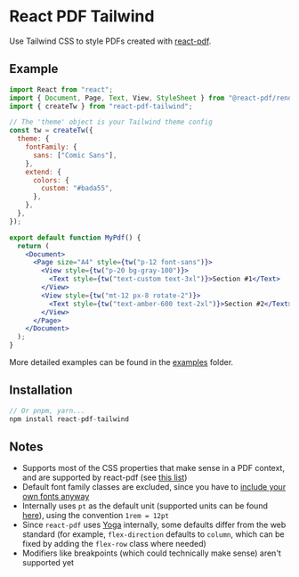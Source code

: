 # React PDF Tailwind

Use Tailwind CSS to style PDFs created with [react-pdf](https://github.com/diegomura/react-pdf).

## Example

```jsx
import React from "react";
import { Document, Page, Text, View, StyleSheet } from "@react-pdf/renderer";
import { createTw } from "react-pdf-tailwind";

// The 'theme' object is your Tailwind theme config
const tw = createTw({
  theme: {
    fontFamily: {
      sans: ["Comic Sans"],
    },
    extend: {
      colors: {
        custom: "#bada55",
      },
    },
  },
});

export default function MyPdf() {
  return (
    <Document>
      <Page size="A4" style={tw("p-12 font-sans")}>
        <View style={tw("p-20 bg-gray-100")}>
          <Text style={tw("text-custom text-3xl")}>Section #1</Text>
        </View>
        <View style={tw("mt-12 px-8 rotate-2")}>
          <Text style={tw("text-amber-600 text-2xl")}>Section #2</Text>
        </View>
      </Page>
    </Document>
  );
}
```

More detailed examples can be found in the [examples](https://github.com/aanckar/react-pdf-tailwind/tree/main/examples) folder.

## Installation

```js
// Or pnpm, yarn...
npm install react-pdf-tailwind
```

## Notes

- Supports most of the CSS properties that make sense in a PDF context, and are supported by react-pdf (see [this list](https://react-pdf.org/styling#valid-css-properties))
- Default font family classes are excluded, since you have to [include your own fonts anyway](https://react-pdf.org/fonts)
- Internally uses `pt` as the default unit (supported units can be found [here](https://react-pdf.org/styling#valid-units)), using the convention `1rem = 12pt`
- Since `react-pdf` uses [Yoga](https://yogalayout.com/) internally, some defaults differ from the web standard (for example, `flex-direction` defaults to `column`, which can be fixed by adding the `flex-row` class where needed)
- Modifiers like breakpoints (which could technically make sense) aren't supported yet
